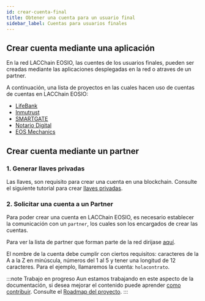 ```yaml
---
id: crear-cuenta-final
title: Obtener una cuenta para un usuario final
sidebar_label: Cuentas para usuarios finales
---
```


## Crear cuenta mediante una aplicación

En la red LACChain EOSIO, las cuentes de los usuarios finales, pueden ser creadas mediante las aplicaciones desplegadas en la red o atraves de un partner.

A continuación, una lista de proyectos en las cuales hacen uso de cuentas de cuentas en LACChain EOSIO:

- [LifeBank](https://lifebank.io/)
- [Inmutrust](https://inmutrust.com/)
- [SMARTGATE](https://smartgate.tech/)
- [Notario Digital](https://notarize.eosio.cr/dashboard/notary)
- [EOS Mechanics](https://dashboard.latamlink.io/node-performance)

## Crear cuenta mediante un partner

### 1. Generar llaves privadas

Las llaves, son requisito para crear una cuenta en una blockchain. Consulte el siguiente tutorial para crear [llaves privadas](./llaves-privadas).

###  2. Solicitar una cuenta a un Partner

Para poder crear una cuenta en LACChain EOSIO, es necesario establecer la comunicación con un `partner`, los cuales son los encargados de crear las cuentas.

Para ver la lista de partner que forman parte de la red dirijase [aquí](./partners).

El nombre de la cuenta debe cumplir con ciertos requisitos: caracteres de la A a la Z en minúscula, números del 1 al 5 y tener una longitud de 12 caracteres. Para el ejemplo, llamaremos la cuenta: `holacontrato`.

:::note Trabajo en progreso
Aun estamos trabajando en este aspecto de la documentación, si desea mejorar el contenido puede aprender [como contribuir](./contribuir). Consulte el [Roadmap del proyecto](../testnet/roadmap).
:::